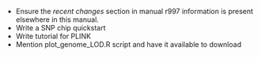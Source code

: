 - Ensure the *recent changes* section in manual r997 information is present elsewhere in this manual.
- Write a SNP chip quickstart
- Write tutorial for PLINK
- Mention plot_genome_LOD.R script and have it available to download

